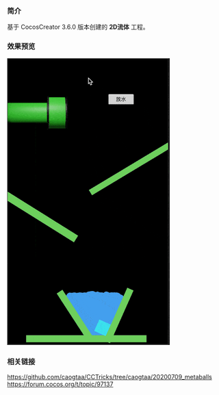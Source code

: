 
### 简介
基于 CocosCreator 3.6.0 版本创建的 **2D流体** 工程。

### 效果预览
![image](../../../gif/202201/2022012071.gif)

### 相关链接
https://github.com/caogtaa/CCTricks/tree/caogtaa/20200709_metaballs    
https://forum.cocos.org/t/topic/97137